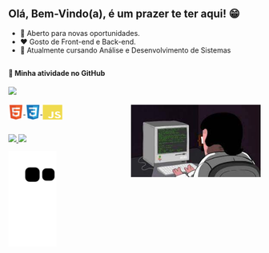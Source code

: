 ## Olá, Bem-Vindo(a), é um prazer te ter aqui! 😁

- 💼 Aberto para novas oportunidades.
- ❤️ Gosto de Front-end e Back-end.
- 📖 Atualmente cursando Análise e Desenvolvimento de Sistemas

<div>

##

#### 🤖 Minha atividade no GitHub
  
<div style="display: inline_block;">
  <a href="https://github.com/BrunoCason">
  <img height="150em" src="https://github-readme-stats.vercel.app/api?username=BrunoCason&show_icons=true&theme=gotham&include_all_commits=true&count_private=true"/>
</div>
  
<div style="display: inline_block"><br>
  <img align="center" alt="Andre-HTML" height="30" width="30" src="https://raw.githubusercontent.com/devicons/devicon/master/icons/html5/html5-original.svg">
  <img align="center" alt="Andre-CSS" height="30" width="30" src="https://raw.githubusercontent.com/devicons/devicon/master/icons/css3/css3-original.svg">
  <img align="center" alt="Andre-Js" height="30" width="40" src="https://raw.githubusercontent.com/devicons/devicon/master/icons/javascript/javascript-plain.svg">
  <img align="right" alt="Andre-pic" height="145" style="border-radius:80px," src="https://github.com/BrunoCason/BrunoCason/blob/main/download.jfif">

  ##
 
<div> 
  <p align="left">
  
  <a href="https://www.linkedin.com/in/bruno-cason-748380221/" alt="Linkedin">
    <img src="https://img.shields.io/badge/-Linkedin-1C1C1C?style=for-the-badge&logo=Linkedin&logoColor=00FFFF&link=https://www.linkedin.com/in/andr%C3%A9-guerra-santos-    b54b281b6/"/>
  </a>
   
  <a href="https://www.instagram.com/brunocason_/" alt="Instagram">
    <img src="https://img.shields.io/badge/-Instagram-1C1C1C?style=for-the-badge&logo=Instagram&logoColor=00FFFF&link=https://www.instagram.com/andre.guerra02/"/>
  </a>
  
</p> 
 
  ![Snake animation](https://github.com/rafaballerini/rafaballerini/blob/output/github-contribution-grid-snake.svg)
 
